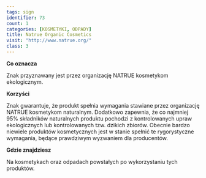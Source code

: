 ```yaml
---
tags: sign
identifier: 73
count: 1
categories: [KOSMETYKI, ODPADY]
title: Natrue Organic Cosmetics
visit: "http://www.natrue.org/"
class: 3
---
```

**Co oznacza**

Znak przyznawany jest przez organizację NATRUE kosmetykom ekologicznym.

**Korzyści**

Znak gwarantuje, że produkt spełnia wymagania stawiane przez organizację NATRUE kosmetykom naturalnym. Dodatkowo zapewnia, że co najmniej 95% składników naturalnych produktu pochodzi z kontrolowanych upraw ekologicznych lub kontrolowanych tzw. dzikich zbiorów. Obecnie bardzo niewiele produktów kosmetycznych jest w stanie spełnić te rygorystyczne wymagania, będące prawdziwym wyzwaniem dla producentów.

**Gdzie znajdziesz**

Na kosmetykach oraz odpadach powstałych po wykorzystaniu tych produktów.
